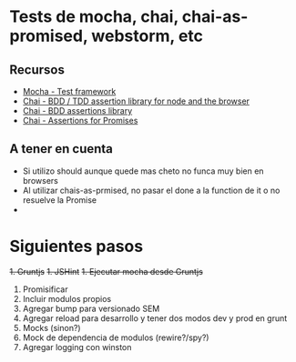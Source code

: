 # Tests de mocha, chai, chai-as-promised, webstorm, etc

## Recursos
* [Mocha - Test framework](http://mochajs.org/)
* [Chai - BDD / TDD assertion library for node and the browser](http://chaijs.com/)
* [Chai - BDD assertions library](http://chaijs.com/api/bdd/)
* [Chai - Assertions for Promises](http://chaijs.com/plugins/chai-as-promised)


## A tener en cuenta
* Si utilizo should aunque quede mas cheto no funca muy bien en browsers
* Al utilizar chais-as-prmised, no pasar el done a la function de it o no resuelve la Promise
*

# Siguientes pasos
<strike>1. Gruntjs</strike>
<strike>1. JSHint</strike>
<strike>1. Ejecutar mocha desde Gruntjs</strike>
1. Promisificar
1. Incluir modulos propios
1. Agregar bump para versionado SEM
1. Agregar reload para desarrollo y tener dos modos dev y prod en grunt
1. Mocks (sinon?)
1. Mock de dependencia de modulos (rewire?/spy?)
1. Agregar logging con winston